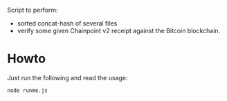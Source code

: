 Script to perform:

- sorted concat-hash of several files
- verify some given Chainpoint v2 receipt against the Bitcoin blockchain.

# Howto

Just run the following and read the usage:

```
node runme.js
```

